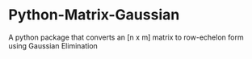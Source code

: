 # Python-Matrix-Gaussian
A python package that converts an [n x m] matrix to row-echelon form using Gaussian Elimination
